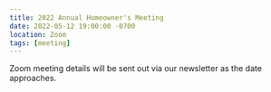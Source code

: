 ```yaml
---
title: 2022 Annual Homeowner's Meeting
date: 2022-05-12 19:00:00 -0700
location: Zoom
tags: [meeting]
---
```


Zoom meeting details will be sent out via our newsletter as the date approaches.
